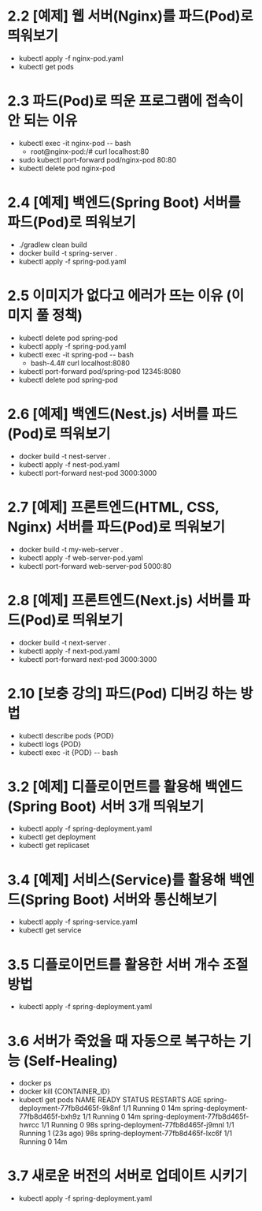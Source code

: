 # 2.2 [예제] 웹 서버(Nginx)를 파드(Pod)로 띄워보기

- kubectl apply -f nginx-pod.yaml
- kubectl get pods

# 2.3 파드(Pod)로 띄운 프로그램에 접속이 안 되는 이유

- kubectl exec -it nginx-pod -- bash
  - root@nginx-pod:/# curl localhost:80
- sudo kubectl port-forward pod/nginx-pod 80:80
- kubectl delete pod nginx-pod

# 2.4 [예제] 백엔드(Spring Boot) 서버를 파드(Pod)로 띄워보기

- ./gradlew clean build
- docker build -t spring-server .
- kubectl apply -f spring-pod.yaml

# 2.5 이미지가 없다고 에러가 뜨는 이유 (이미지 풀 정책)

- kubectl delete pod spring-pod
- kubectl apply -f spring-pod.yaml
- kubectl exec -it spring-pod -- bash
  - bash-4.4# curl localhost:8080
- kubectl port-forward pod/spring-pod 12345:8080
- kubectl delete pod spring-pod

# 2.6 [예제] 백엔드(Nest.js) 서버를 파드(Pod)로 띄워보기

- docker build -t nest-server .
- kubectl apply -f nest-pod.yaml
- kubectl port-forward nest-pod 3000:3000

# 2.7 [예제] 프론트엔드(HTML, CSS, Nginx) 서버를 파드(Pod)로 띄워보기

- docker build -t my-web-server .
- kubectl apply -f web-server-pod.yaml
- kubectl port-forward web-server-pod 5000:80

# 2.8 [예제] 프론트엔드(Next.js) 서버를 파드(Pod)로 띄워보기

- docker build -t next-server .
- kubectl apply -f next-pod.yaml
- kubectl port-forward next-pod 3000:3000

# 2.10 [보충 강의] 파드(Pod) 디버깅 하는 방법

- kubectl describe pods {POD}
- kubectl logs {POD}
- kubectl exec -it {POD} -- bash

# 3.2 [예제] 디플로이먼트를 활용해 백엔드(Spring Boot) 서버 3개 띄워보기

- kubectl apply -f spring-deployment.yaml
- kubectl get deployment
- kubectl get replicaset

# 3.4 [예제] 서비스(Service)를 활용해 백엔드(Spring Boot) 서버와 통신해보기

- kubectl apply -f spring-service.yaml
- kubectl get service

# 3.5 디플로이먼트를 활용한 서버 개수 조절 방법

- kubectl apply -f spring-deployment.yaml

# 3.6 서버가 죽었을 때 자동으로 복구하는 기능 (Self-Healing)

- docker ps
- docker kill {CONTAINER_ID}
- kubectl get pods
  NAME READY STATUS RESTARTS AGE
  spring-deployment-77fb8d465f-9k8nf 1/1 Running 0 14m
  spring-deployment-77fb8d465f-bxh9z 1/1 Running 0 14m
  spring-deployment-77fb8d465f-hwrcc 1/1 Running 0 98s
  spring-deployment-77fb8d465f-j9mnl 1/1 Running 1 (23s ago) 98s
  spring-deployment-77fb8d465f-lxc6f 1/1 Running 0 14m

# 3.7 새로운 버전의 서버로 업데이트 시키기

- kubectl apply -f spring-deployment.yaml
